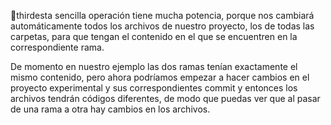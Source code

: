 thirdesta sencilla operación tiene mucha potencia, porque nos cambiará automáticamente todos los archivos de nuestro proyecto, los de todas las carpetas, para que tengan el contenido en el que se encuentren en la correspondiente rama.

De momento en nuestro ejemplo las dos ramas tenían exactamente el mismo contenido, pero ahora podríamos empezar a hacer cambios en el proyecto experimental y sus correspondientes commit y entonces los archivos tendrán códigos diferentes, de modo que puedas ver que al pasar de una rama a otra hay cambios en los archivos.

